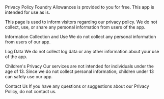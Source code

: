 Privacy Policy
Foundry Allowances is provided to you for free. This app is intended for use as is.

This page is used to inform visitors regarding our privacy policy. We do not collect, use, or share any personal information from users of the app.

Information Collection and Use
We do not collect any personal information from users of our app.

Log Data
We do not collect log data or any other information about your use of the app.

Children's Privacy
Our services are not intended for individuals under the age of 13. Since we do not collect personal information, children under 13 can safely use our app.

Contact Us
If you have any questions or suggestions about our Privacy Policy, do not contact us.
